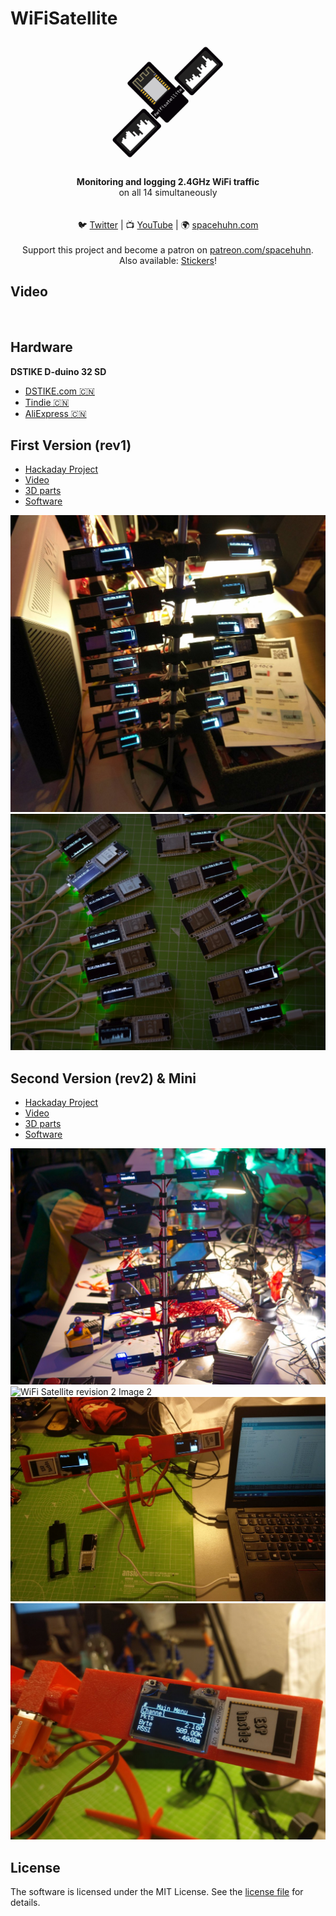 # WiFiSatellite

<p align="center"><img alt="WiFiSatellite Logo" src="img/wifi_satellite_logo.png" width="200"></p>

<p align="center">
<b>Monitoring and logging 2.4GHz WiFi traffic</b><br>
on all 14 simultaneously<br><br>
<br>🐦 <a href="https://twitter.com/spacehuhn">Twitter</a>
| 📺 <a href="https://www.youtube.com/spacehuhn">YouTube</a>
| 🌍 <a href="https://spacehuhn.com">spacehuhn.com</a><br>
<br>
Support this project and become a patron on <a href="https://patreon.com/spacehuhn">patreon.com/spacehuhn</a>.<br>
Also available: <a href="https://www.tindie.com/products/Spacehuhn/spacehuhn-stickers/">Stickers</a></b>!
</p>

## Video

![]()

## Hardware

**DSTIKE D-duino 32 SD**
- [DSTIKE.com 🇨🇳 ](https://dstike.com/)
- [Tindie 🇨🇳 ](https://tindie.com/stores/lspoplove)  
- [AliExpress 🇨🇳 ](https://dstike.aliexpress.com/store/2996024)  

## First Version (rev1)

- [Hackaday Project](https://hackaday.io/project/28831-wifi-satellite-34c3)
- [Video](https://youtu.be/ST_J6VonVic?t=140)
- [3D parts](rev1_2017/3d/)
- [Software](rev1_2017/PacketMonitor32)

![WiFi Satellite revision 1 Image 1](img/rev1_1.jpg)
![WiFi Satellite revision 1 Image 2](img/rev1_2.jpg)

## Second Version (rev2) & Mini

- [Hackaday Project](https://hackaday.io/project/162900-new-wifi-satellite-35c3)
- [Video](https://youtu.be/wBNf-mqigTE?t=675)
- [3D parts](rev2_2018/3d)
- [Software](rev2_2018/WiFiSatellite_Firmware)

![WiFi Satellite revision 2 Image 1](img/rev2_1.jpg)
![WiFi Satellite revision 2 Image 2](img/rev2_2.jpg)
![WiFi Satellite Mini Image 1](img/mini_1.jpg)
![WiFi Satellite Mini Image 2](img/mini_2.jpg)

## License

The software is licensed under the MIT License. See the [license file](LICENSE) for details.  